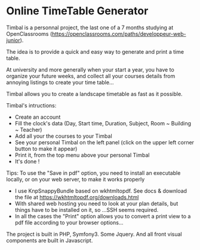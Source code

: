 # Online TimeTable Generator

Timbal is a personnal project, the last one of a 7 months studying at OpenClassrooms
(https://openclassrooms.com/paths/developpeur-web-junior).

The idea is to provide a quick and easy way to generate and print a time table.

At university and more generally when your start a year, you have to organize your future weeks,
and collect all your courses details from annoying listings to create your time table...

Timbal allows you to create a landscape timetable as fast as it possible.

Timbal's intructions:
- Create an account
- Fill the clock's data (Day, Start time, Duration, Subject, Room ~ Building ~ Teacher)
- Add all your the courses to your Timbal
- See your personal Timbal on the left panel (click on the upper left corner button to make it appear)
- Print it, from the top menu above your personal Timbal
- It's done !

Tips:
To use the "Save in pdf" option, you need to install an executable locally, or on your web server, to make it works properly
- I use KnpSnappyBundle based on wkhtmltopdf. See docs & download the file at https://wkhtmltopdf.org/downloads.html
- With shared web hosting you need to look at your plan details, but things have to be installed on it, so ...SSH seems required.
- In all the cases the "Print" option allows you to convert a print view to a pdf file according to your browser options...

The project is built in PHP, Symfony3. Some Jquery. And all front visual components are built in Javascript.
